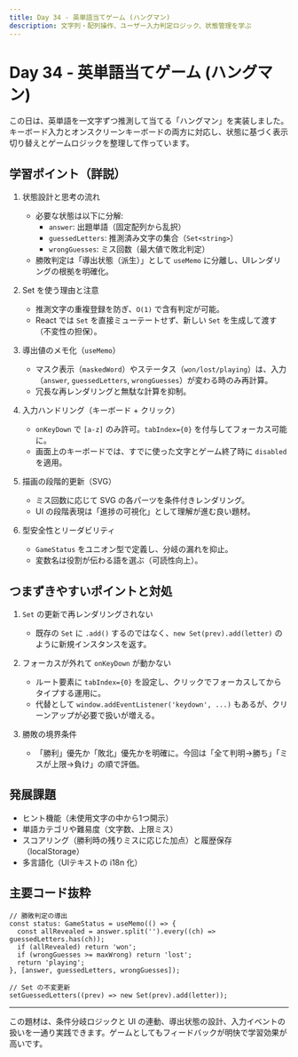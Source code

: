 ```yaml
---
title: Day 34 - 英単語当てゲーム (ハングマン)
description: 文字列・配列操作、ユーザー入力判定ロジック、状態管理を学ぶ
---
```


# Day 34 - 英単語当てゲーム (ハングマン)

この日は、英単語を一文字ずつ推測して当てる「ハングマン」を実装しました。キーボード入力とオンスクリーンキーボードの両方に対応し、状態に基づく表示切り替えとゲームロジックを整理して作っています。

## 学習ポイント（詳説）

1. 状態設計と思考の流れ
   - 必要な状態は以下に分解:
     - `answer`: 出題単語（固定配列から乱択）
     - `guessedLetters`: 推測済み文字の集合（`Set<string>`）
     - `wrongGuesses`: ミス回数（最大値で敗北判定）
   - 勝敗判定は「導出状態（派生）」として `useMemo` に分離し、UIレンダリングの根拠を明確化。

2. Set を使う理由と注意
   - 推測文字の重複登録を防ぎ、`O(1)` で含有判定が可能。
   - React では `Set` を直接ミューテートせず、新しい `Set` を生成して渡す（不変性の担保）。

3. 導出値のメモ化（`useMemo`）
   - マスク表示（`maskedWord`）やステータス（`won/lost/playing`）は、入力（`answer`, `guessedLetters`, `wrongGuesses`）が変わる時のみ再計算。
   - 冗長な再レンダリングと無駄な計算を抑制。

4. 入力ハンドリング（キーボード + クリック）
   - `onKeyDown` で `[a-z]` のみ許可。`tabIndex={0}` を付与してフォーカス可能に。
   - 画面上のキーボードでは、すでに使った文字とゲーム終了時に `disabled` を適用。

5. 描画の段階的更新（SVG）
   - ミス回数に応じて SVG の各パーツを条件付きレンダリング。
   - UI の段階表現は「進捗の可視化」として理解が進む良い題材。

6. 型安全性とリーダビリティ
   - `GameStatus` をユニオン型で定義し、分岐の漏れを抑止。
   - 変数名は役割が伝わる語を選ぶ（可読性向上）。

## つまずきやすいポイントと対処

1. `Set` の更新で再レンダリングされない
   - 既存の `Set` に `.add()` するのではなく、`new Set(prev).add(letter)` のように新規インスタンスを返す。

2. フォーカスが外れて `onKeyDown` が動かない
   - ルート要素に `tabIndex={0}` を設定し、クリックでフォーカスしてからタイプする運用に。
   - 代替として `window.addEventListener('keydown', ...)` もあるが、クリーンアップが必要で扱いが増える。

3. 勝敗の境界条件
   - 「勝利」優先か「敗北」優先かを明確に。今回は「全て判明→勝ち」「ミスが上限→負け」の順で評価。

## 発展課題

- ヒント機能（未使用文字の中から1つ開示）
- 単語カテゴリや難易度（文字数、上限ミス）
- スコアリング（勝利時の残りミスに応じた加点）と履歴保存（localStorage）
- 多言語化（UIテキストの i18n 化）

## 主要コード抜粋

```tsx
// 勝敗判定の導出
const status: GameStatus = useMemo(() => {
  const allRevealed = answer.split('').every((ch) => guessedLetters.has(ch));
  if (allRevealed) return 'won';
  if (wrongGuesses >= maxWrong) return 'lost';
  return 'playing';
}, [answer, guessedLetters, wrongGuesses]);
```

```tsx
// Set の不変更新
setGuessedLetters((prev) => new Set(prev).add(letter));
```

---

この題材は、条件分岐ロジックと UI の連動、導出状態の設計、入力イベントの扱いを一通り実践できます。ゲームとしてもフィードバックが明快で学習効果が高いです。


